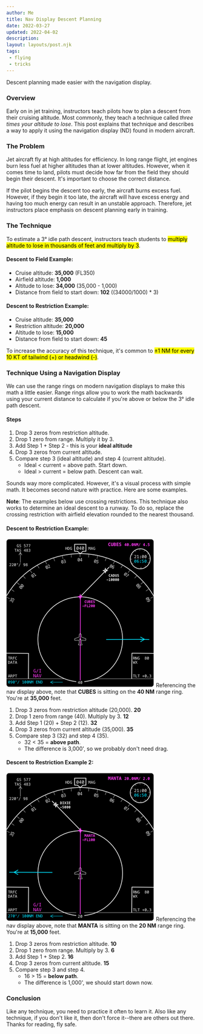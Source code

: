 ```yaml
---
author: Me
title: Nav Display Descent Planning
date: 2022-03-27
updated: 2022-04-02
description: 
layout: layouts/post.njk
tags:
 - flying
 - tricks
---
```


Descent planning made easier with the navigation display. <!--more--> 

### Overview
Early on in jet training, instructors teach pilots how to plan a descent from their cruising altitude. Most commonly, they teach a technique called _three times your altitude to lose_. This post explains that technique and describes a way to apply it using the navigation display (ND) found in modern aircraft. 

### The Problem
Jet aircraft fly at high altitudes for efficiency. In long range flight, jet engines burn less fuel at higher altitudes than at lower altitudes. However, when it comes time to land, pilots must decide how far from the field they should begin their descent. It's important to choose the correct distance.

If the pilot begins the descent too early, the aircraft burns excess fuel. However, if they begin it too late, the aircraft will have excess energy and having too much energy can result in an unstable approach. Therefore, jet instructors place emphasis on descent planning early in training.

### The Technique 
To estimate a 3&deg; idle path descent, instructors teach students to <mark>multiply altitude to lose in thousands of feet and multiply by 3</mark>.

#### Descent to Field Example: 
- Cruise altitude: **35,000** (FL350)
- Airfield altitude: **1,000**
- Altitude to lose: **34,000** (35,000 - 1,000)
- Distance from field to start down: **102** ((34000/1000) * 3)

#### Descent to Restriction Example:
- Cruise altitude: **35,000** 
- Restriction altitude: **20,000**
- Altitude to lose: **15,000** 
- Distance from field to start down: **45** 

To increase the accuracy of this technique, it's common to <mark>&plusmn;1 NM for every 10 KT of tailwind (+) or headwind (-)</mark>.

### Technique Using a Navigation Display
We can use the range rings on modern navigation displays to make this math a little easier. Range rings allow you to work the math backwards using your current distance to calculate if you're above or below the 3&deg; idle path descent.

#### Steps 
1. Drop 3 zeros from restriction altitude. 
2. Drop 1 zero from range. Multiply it by 3. 
3. Add Step 1 + Step 2 - this is your **ideal altitude**
4. Drop 3 zeros from current altitude.
5. Compare step 3 (ideal altitude) and step 4 (current altitude).
    - Ideal < current = above path. Start down.
    - Ideal > current = below path. Descent can wait.

Sounds way more complicated. However, it's a visual process with simple math. It becomes second nature with practice. Here are some examples.

**Note**: The examples below use crossing restrictions. This technique also works to determine an ideal descent to a runway. To do so, replace the crossing restriction with airfield elevation rounded to the nearest thousand.

#### Descent to Restriction Example:
![Nav Display Example 1](/img/posts/nav_descent_1.webp)
Referencing the nav display above, note that **CUBES** is sitting on the **40 NM** range ring. You're at **35,000** feet.
1. Drop 3 zeros from restriction altitude (20,000). **20**
2. Drop 1 zero from range (40). Multiply by 3. **12**
3. Add Step 1 (20) + Step 2 (12). **32**
4. Drop 3 zeros from current altitude (35,000). **35**
5. Compare step 3 (32) and step 4 (35).
    - 32 < 35 = **above path**.
    - The difference is 3,000', so we probably don't need drag.

#### Descent to Restriction Example 2:
![Nav Display Example 2](/img/posts/nav_descent_2.webp)
Referencing the nav display above, note that **MANTA** is sitting on the **20 NM** range ring. You're at **15,000** feet.
1. Drop 3 zeros from restriction altitude. **10**
2. Drop 1 zero from range. Multiply by 3. **6**
3. Add Step 1 + Step 2. **16**
4. Drop 3 zeros from current altitude. **15**
5. Compare step 3 and step 4.
    - 16 > 15 = **below path**.
    - The difference is 1,000', we should start down now.

### Conclusion
Like any technique, you need to practice it often to learn it. Also like any technique, if you don't like it, then don't force it--there are others out there. Thanks for reading, fly safe.